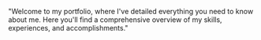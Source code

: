 

"Welcome to my portfolio, where I've detailed everything you need to know about me. Here you'll find a comprehensive overview of my skills, experiences, and accomplishments."

